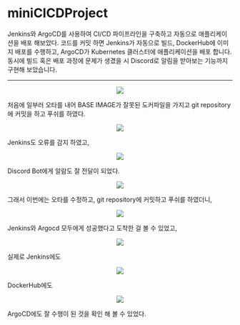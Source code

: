 <h1>miniCICDProject</h1>
Jenkins와 ArgoCD를 사용하여 CI/CD 파이프라인을 구축하고 자동으로 애플리케이션을 배포 해보았다. 코드를 커밋 하면 Jenkins가 자동으로 빌드, DockerHub에 이미지 배포를 수행하고, ArgoCD가 Kubernetes 클러스터에 애플리케이션을 배포 합니다. 동시에 빌드 혹은 배포 과정에 문제가 생겼을 시 Discord로 알림을 받아보는 기능까지 구현해 보았습니다.
<hr>


<p align="center">
  <img src="https://github.com/user-attachments/assets/08be8c2f-c72e-440e-aab7-45b1c730797f"/>
  
</p>
처음에 일부러 오타를 내어 BASE IMAGE가 잘못된 도커파일을 가지고 git repository에 커밋을 하고 푸쉬를 하였다.
  <p align="center">
  <img src="https://github.com/user-attachments/assets/8c4e20ed-c3cb-4883-a4b3-2e31f8a81456"/>
</p>
Jenkins도 오류를 감지 하였고,
    <p align="center">
  <img src="https://github.com/user-attachments/assets/63a757cc-c7c5-4771-ad56-b69753347ddd"/>
</p>
Discord Bot에게 알람도 잘 전달이 되었다.
  <p align="center">
  <img src="https://github.com/user-attachments/assets/79839dbb-a832-43b9-8e68-bf5171b7fb47" width="" height=""/>
</p>
그래서 이번에는 오타를 수정하고, git repository에 커밋하고 푸쉬를 하였더니,
  <p align="center">
  <img src="https://github.com/user-attachments/assets/1d3b4f3a-a9d0-405d-b943-cde7c6cc35f3"/>
</p>
Jenkins와 Argocd 모두에게 성공했다고 도착한 걸 볼 수 있었고,
    <p align="center">
  <img src="https://github.com/user-attachments/assets/9afdb50c-1e73-4c14-a488-37cec6b8fd91"/>
</p>
실제로 Jenkins에도
  <p align="center">
  <img src="https://github.com/user-attachments/assets/c5bdf3d3-63ab-42bf-a665-c777ede531ed" />
</p>
DockerHub에도
<p align="center">
  <img src="https://github.com/user-attachments/assets/5d324a68-26e7-41d1-9887-71b16c1a8fde" />
</p>
ArgoCD에도 잘 수행이 된 것을 확인 해 볼 수 있었다.
